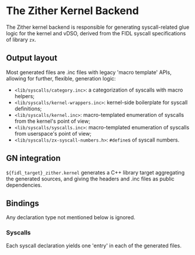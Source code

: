 # The Zither Kernel Backend

The Zither kernel backend is responsible for generating syscall-related glue
logic for the kernel and vDSO, derived from the FIDL syscall specifications of
library `zx`.

## Output layout

Most generated files are .inc files with legacy 'macro template' APIs, allowing
for further, flexible, generation logic:
* `<lib/syscalls/category.inc>`: a categorization of syscalls with macro
  helpers;
* `<lib/syscalls/kernel-wrappers.inc>`: kernel-side boilerplate for
  syscall definitions;
* `<lib/syscalls/kernel.inc>`: macro-templated enumeration of syscalls
  from the kernel's point of view;
* `<lib/syscalls/syscalls.inc>`: macro-templated enumeration of syscalls
  from userspace's point of view;
* `<lib/syscalls/zx-syscall-numbers.h>`: `#define`s of syscall numbers.

## GN integration

`${fidl_target}_zither.kernel` generates a C++ library target aggregating the
generated sources, and giving the headers and .inc files as public
dependencies.

## Bindings

Any declaration type not mentioned below is ignored.

### Syscalls

Each syscall declaration yields one 'entry' in each of the generated files.
